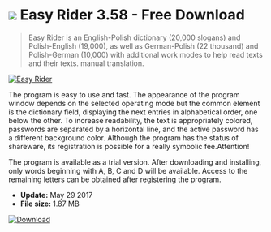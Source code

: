 # ![](https://cdn.softexe.net/static/icon/win.gif) Easy Rider 3.58 - Free Download

> Easy Rider is an English-Polish dictionary (20,000 slogans) and Polish-English (19,000), as well as German-Polish (22 thousand) and Polish-German (10,000) with additional work modes to help read texts and their texts. manual translation.

[![Easy Rider](https:https://tse4.explicit.bing.net/th?id=OIP.TxY0XAwSDP4zmz6o5LUrIgHaKW&pid=Api)](https://softexe.net/win/education-science/languages/easy-rider:ppRRf.html)

The program is easy to use and fast. The appearance of the program window depends on the selected operating mode but the common element is the dictionary field, displaying the next entries in alphabetical order, one below the other. To increase readability, the text is appropriately colored, passwords are separated by a horizontal line, and the active password has a different background color. Although the program has the status of shareware, its registration is possible for a really symbolic fee.Attention!
 
 The program is available as a trial version. After downloading and installing, only words beginning with A, B, C and D will be available. Access to the remaining letters can be obtained after registering the program.


- **Update:** May 29 2017
- **File size:** 1.87 MB

[![Download](https://cdn.softexe.net/static/img/download.png)](https://softexe.net/win/education-science/languages/easy-rider:ppRRf.html)

